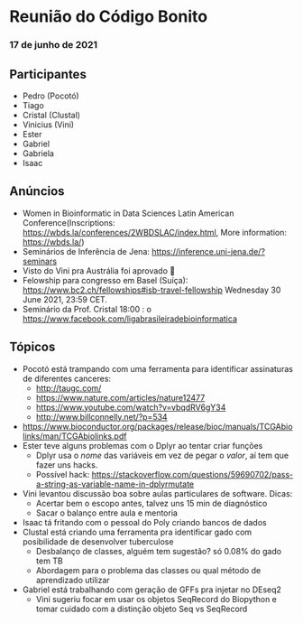 # Reunião do Código Bonito
### 17 de junho de 2021

## Participantes
- Pedro (Pocotó)
- Tiago
- Cristal (Clustal)
- Vinicius (Vini)
- Ester
- Gabriel
- Gabriela
- Isaac

## Anúncios
- Women in Bioinformatic in Data Sciences Latin American Conference(Inscriptions: https://wbds.la/conferences/2WBDSLAC/index.html, More information: https://wbds.la/)
- Seminários de Inferência de Jena: https://inference.uni-jena.de/?seminars
- Visto do Vini pra Austrália foi aprovado 🦘
- Felowship para congresso em Basel (Suíça): https://www.bc2.ch/fellowships#isb-travel-fellowship  Wednesday 30 June 2021, 23:59 CET.
- Seminário da Prof. Cristal 18:00 : o https://www.facebook.com/ligabrasileiradebioinformatica

## Tópicos
- Pocotó está trampando com uma ferramenta para identificar assinaturas de diferentes canceres:
    - http://taugc.com/
    - https://www.nature.com/articles/nature12477 
    - https://www.youtube.com/watch?v=vbqdRV6gY34
    - http://www.billconnelly.net/?p=534
- https://www.bioconductor.org/packages/release/bioc/manuals/TCGAbiolinks/man/TCGAbiolinks.pdf
- Ester teve alguns problemas com o Dplyr ao tentar criar funções
    - Dplyr usa o _nome_ das variáveis em vez de pegar o _valor_, aí tem que fazer uns hacks. 
    - Possível hack: https://stackoverflow.com/questions/59690702/pass-a-string-as-variable-name-in-dplyrmutate
- Vini levantou discussão boa sobre aulas particulares de software. Dicas:
    - Acertar bem o escopo antes, talvez uns 15 min de diagnóstico
    - Sacar o balanço entre aula e mentoria
- Isaac tá fritando com o pessoal do Poly criando bancos de dados
- Clustal está criando uma ferramenta pra identificar gado com posibilidade de desenvolver tuberculose
    - Desbalanço de classes, alguém tem sugestão? só 0.08% do gado tem TB
    - Abordagem para o problema das classes ou qual método de aprendizado utilizar 
- Gabriel está trabalhando com geração de GFFs pra injetar no DEseq2
    - Vini sugeriu focar em usar os objetos SeqRecord do Biopython e tomar cuidado com a distinção objeto Seq vs SeqRecord
